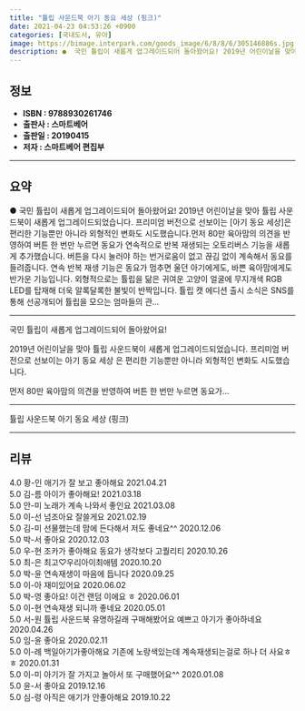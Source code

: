 ```yaml
---
title: "튤립 사운드북 아기 동요 세상 (핑크)"
date: 2021-04-23 04:53:26 +0900
categories: [국내도서, 유아]
image: https://bimage.interpark.com/goods_image/6/8/8/6/305146886s.jpg
description: ●  국민 튤립이 새롭게 업그레이드되어 돌아왔어요! 2019년 어린이날을 맞아 튤립 사운드북이 새롭게 업그레이드되었습니다. 프리미엄 버전으로 선보이는 [아기 동요 세상]은 편리한 기능뿐만 아니라 외형적인 변화도 시도했습니다.먼저 80만 육아맘의 의견을 반영하여 버튼 한 번만 누르면 동요가 연속적으로 반복
---
```


## **정보**

- **ISBN : 9788930261746**
- **출판사 : 스마트베어**
- **출판일 : 20190415**
- **저자 : 스마트베어 편집부**

------



## **요약**

●  국민 튤립이 새롭게 업그레이드되어 돌아왔어요! 2019년 어린이날을 맞아 튤립 사운드북이 새롭게 업그레이드되었습니다. 프리미엄 버전으로 선보이는 [아기 동요 세상]은 편리한 기능뿐만 아니라 외형적인 변화도 시도했습니다.먼저 80만 육아맘의 의견을 반영하여 버튼 한 번만 누르면 동요가 연속적으로 반복 재생되는 오토리버스 기능을 새롭게 추가했습니다. 버튼을 다시 눌러야 하는 번거로움이 없고 끊김 없이 계속해서 동요를 들려줍니다. 연속 반복 재생 기능은 동요가 멈추면 울던 아기에게도, 바쁜 육아맘에게도 반가운 기능입니다. 외형적으로는 튤립을 닮은 귀여운 고양이 얼굴에 무지개색 RGB LED를 탑재해 더욱 알록달록한 불빛이 반짝입니다. 튤립 캣 에디션 출시 소식은 SNS를 통해 선공개되어 튤립을 모으는 엄마들의 관...

------

국민 튤립이 새롭게 업그레이드되어 돌아왔어요!

2019년 어린이날을 맞아 튤립 사운드북이 새롭게 업그레이드되었습니다. 프리미엄 버전으로 선보이는  아기 동요 세상 은 편리한 기능뿐만 아니라 외형적인 변화도 시도했습니다.

먼저 80만 육아맘의 의견을 반영하여 버튼 한 번만 누르면 동요가... 

------


튤립 사운드북 아기 동요 세상 (핑크) 

------


## **리뷰** 

4.0 황-인 애기가 잘 보고 좋아해요 2021.04.21 <br/>5.0 김-름 아이가 좋아해요!  2021.03.18 <br/>5.0 안-미 노래가 계속 나와서 좋인요 2021.03.08 <br/>5.0 이-선 넘조아요 잘쓸게요 2021.02.19 <br/>5.0 김-미 선물했는데 맘에 든다해서 저도 좋네요^^ 2020.12.06 <br/>5.0 박-서 좋아요  2020.12.03 <br/>5.0 우-현 조카가 좋아해요 동요가 생각보다 고퀄리티 2020.10.26 <br/>5.0 최-은 최고♡우리아이최애템 2020.10.20 <br/>5.0 박-윤 연속재생이 마음에 듭니다 2020.09.25 <br/>5.0 이-아 재미있어요 2020.06.02 <br/>5.0 박-영 좋아요! 이건 랜덤 이에요 ㅎ 2020.06.01 <br/>5.0 이-현 연속재생 되니까 좋네요 2020.05.01 <br/>5.0 서-원 튤립 사운드북 유명하길래 구매해봤어요 예쁘고 아기가 좋아하네요 2020.04.26 <br/>5.0 임-윤 좋아요 2020.02.11 <br/>5.0 이-례 백일아기가좋아해요 기존에 노랑색있는데 계속재생되는걸로 하나 더 사요ㅎㅎ 2020.01.31 <br/>5.0 이-미 아기가 잘 가지고 놀아서 또 구매했어요^^ 2020.01.08 <br/>5.0 윤-서 좋아요 2019.12.16 <br/>5.0 심-령 아직은 애기가 안좋아해요 2019.10.22 <br/>